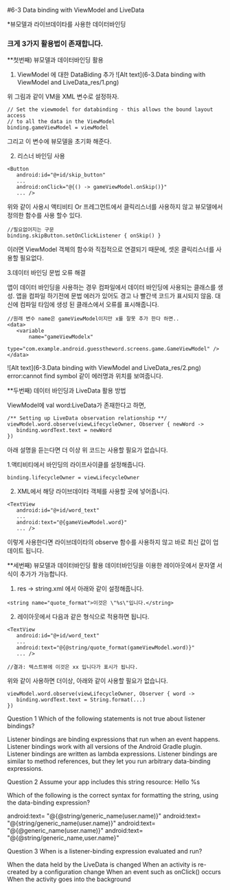 #6-3 Data binding with ViewModel and LiveData

*뷰모델과 라이브데이타를 사용한 데이터바인딩
### 크게 3가지 활용법이 존재합니다. 


**첫번째) 뷰모델과 데이터바인딩 활용 
1. ViewModel 에 대한 DataBiding 추가
![Alt text](6-3.Data binding with ViewModel and LiveData_res/1.png)

위 그림과 같이 VM을 XML 변수로 설정하자. 
```
// Set the viewmodel for databinding - this allows the bound layout access 
// to all the data in the ViewModel
binding.gameViewModel = viewModel
```
그리고 이 변수에 뷰모델을 초기화 해준다.


2. 리스너 바인딩 사용
```
<Button
   android:id="@+id/skip_button"
   ...
   android:onClick="@{() -> gameViewModel.onSkip()}"
   ... />
```
위와 같이 사용시 액티비티 Or 프레그먼트에서 클릭리스너를 사용하지 않고 
뷰모델에서 정의한 함수를 사용 할수 있다.

```
//필요없어지는 구문 
binding.skipButton.setOnClickListener { onSkip() } 
```
이러면 ViewModel 객체의 함수와 직접적으로 연결되기 때문에, 셋온 클릭리스너를 사용할 필요없다.


3.데이터 바인딩 문법 오류 해결

앱이 데이터 바인딩을 사용하는 경우 컴파일에서 데이터 바인딩에 사용되는 클래스를 생성.
앱을 컴파일 하기전에 문법 에러가 있어도 경고 나 빨간색 코드가 표시되지 않음.
대신에 컴파일 타임에 생성 된 클래스에서 오류를 표시해줍니다.

```
//원래 변수 name은 gameViewModel이지만 x를 잘못 추가 한다 하면.. 
<data>
   <variable
       name="gameViewModelx"
       type="com.example.android.guesstheword.screens.game.GameViewModel" />
</data>
```

![Alt text](6-3.Data binding with ViewModel and LiveData_res/2.png)
error:cannot find symbol 같이 에러명과 위치를 보여줍니다. 


**두번째) 데이터 바인딩과 LiveData 활용 방법

ViewModel에 val word:LiveData<String>가 존재한다고 하면,   

```
/** Setting up LiveData observation relationship **/
viewModel.word.observe(viewLifecycleOwner, Observer { newWord ->
   binding.wordText.text = newWord
})
```
아래 설명을 듣는다면 더 이상 위 코드는 사용할 필요가 없습니다.


1.액티비티에서 바인딩의 라이프사이클를 설정해줍니다.
```
binding.lifecycleOwner = viewLifecycleOwner
```

2. XML에서 해당 라이브데이타 객체를 사용할 곳에 넣어줍니다.
```
<TextView
   android:id="@+id/word_text"
   ...
   android:text="@{gameViewModel.word}"
   ... />
```

이렇게 사용한다면 라이브데이타의 observe 함수를 사용하지 않고 바로 최신 값이 업데이트 됩니다.



**세번째) 뷰모델과 데이터바인딩 활용
데이터바인딩을 이용한 레이아웃에서 문자열 서식이 추가가 가능합니다.


1. res -> string.xml 에서 아래와 같이 설정해줍니다.

```
<string name="quote_format">이것은 \"%s\"입니다.</string>
```

2. 레이아웃에서 다음과 같은 형식으로 적용하면 됩니다.
```
<TextView
   android:id="@+id/word_text"
   ...
   android:text="@{@string/quote_format(gameViewModel.word)}"
   ... />

//결과: 텍스트뷰에 이것은 xx 입니다가 표시가 됩니다.
```

위와 같이 사용하면 더이상, 아래와 같이 사용할 필요가 없습니다.
``` 
viewModel.word.observe(viewLifecycleOwner, Observer { word ->
   binding.wordText.text = String.format(...) 
})
```

Question 1
Which of the following statements is not true about listener bindings?

Listener bindings are binding expressions that run when an event happens.
Listener bindings work with all versions of the Android Gradle plugin.
Listener bindings are written as lambda expressions.
Listener bindings are similar to method references, but they let you run
 arbitrary data-binding expressions.
 
Question 2
Assume your app includes this string resource:
<string name="generic_name">Hello %s</string>

Which of the following is the correct syntax for formatting the string,
 using the data-binding expression?

android:text= "@{@string/generic_name(user.name)}"
android:text= "@{string/generic_name(user.name)}"
android:text= "@{@generic_name(user.name)}"
android:text= "@{@string/generic_name,user.name}"

Question 3
When is a listener-binding expression evaluated and run?

When the data held by the LiveData is changed
When an activity is re-created by a configuration change
When an event such as onClick() occurs
When the activity goes into the background